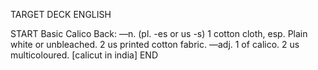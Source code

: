 TARGET DECK
ENGLISH

START
Basic
Calico
Back: —n. (pl. -es or us -s) 1 cotton cloth, esp. Plain white or unbleached. 2 us printed cotton fabric. —adj. 1 of calico. 2 us multicoloured. [calicut in india]
END
